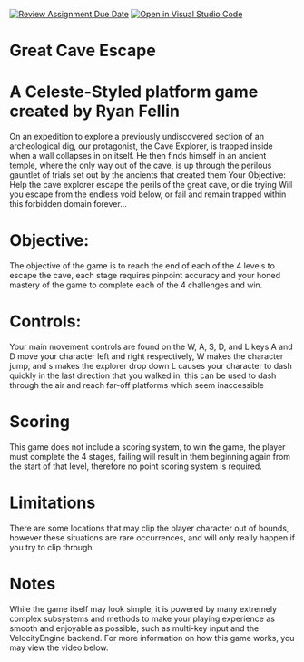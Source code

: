 [![Review Assignment Due Date](https://classroom.github.com/assets/deadline-readme-button-24ddc0f5d75046c5622901739e7c5dd533143b0c8e959d652212380cedb1ea36.svg)](https://classroom.github.com/a/B2OnycBl)
[![Open in Visual Studio Code](https://classroom.github.com/assets/open-in-vscode-718a45dd9cf7e7f842a935f5ebbe5719a5e09af4491e668f4dbf3b35d5cca122.svg)](https://classroom.github.com/online_ide?assignment_repo_id=15143890&assignment_repo_type=AssignmentRepo)
# Great Cave Escape
# A Celeste-Styled platform game created by Ryan Fellin

On an expedition to explore a previously undiscovered section of an archeological dig, our protagonist, the Cave Explorer, is trapped inside when a wall collapses in on itself.
He then finds himself in an ancient temple, where the only way out of the cave, is up through the perilous gauntlet of trials set out by the ancients that created them
Your Objective: Help the cave explorer escape the perils of the great cave, or die trying
Will you escape from the endless void below, or fail and remain trapped within this forbidden domain forever...

# Objective:
The objective of the game is to reach the end of each of the 4 levels to escape the cave, each stage requires pinpoint accuracy and your honed mastery of the game to complete each of the 4 challenges and win.

# Controls:
Your main movement controls are found on the W, A, S, D, and L keys
A and D move your character left and right respectively, W makes the character jump, and s makes the explorer drop down
L causes your character to dash quickly in the last direction that you walked in, this can be used to dash through the air and reach far-off platforms which seem inaccessible

# Scoring
This game does not include a scoring system, to win the game, the player must complete the 4 stages, failing will result in them beginning again from the start of that level, therefore no point scoring system is required.

# Limitations
There are some locations that may clip the player character out of bounds, however these situations are rare occurrences, and will only really happen if you try to clip through.

# Notes
While the game itself may look simple, it is powered by many extremely complex subsystems and methods to make your playing experience as smooth and enjoyable as possible, such as multi-key input and the VelocityEngine backend.
For more information on how this game works, you may view the video below.